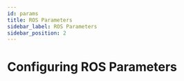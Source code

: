 ```yaml
---
id: params
title: ROS Parameters
sidebar_label: ROS Parameters
sidebar_position: 2
---
```



# Configuring ROS Parameters